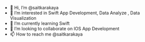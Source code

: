 - 👋 Hi, I’m @saitkarakaya
- 👀 I’m interested in Swift App Development, Data Analyze , Data Visualization
- 🌱 I’m currently learning Swift
- 💞️ I’m looking to collaborate on IOS App Development
- 📫 How to reach me @saitkarakaya

<!---
saitkarakaya/saitkarakaya is a ✨ special ✨ repository because its `README.md` (this file) appears on your GitHub profile.
You can click the Preview link to take a look at your changes.
--->
